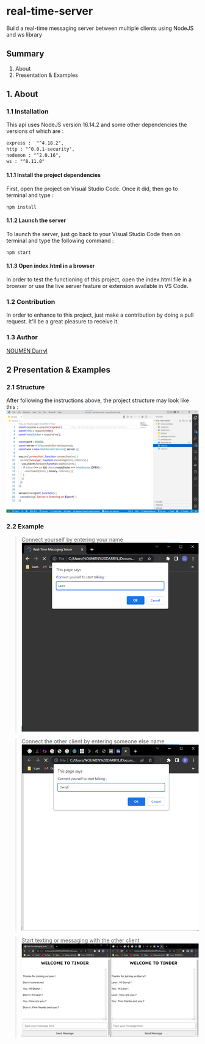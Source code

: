 # real-time-server
Build a real-time messaging server between multiple clients using NodeJS and ws library

## Summary
1. About
2. Presentation & Examples

## 1. About
### 1.1 Installation
This api uses NodeJS version 16.14.2 and some other dependencies the versions of which are :
```dependencies
express :  "^4.18.2",
http : "^0.0.1-security",
nodemon : "^2.0.16",
ws : "^8.11.0"
```
#### 1.1.1 Install the project dependencies
First, open the project on Visual Studio Code. Once it did, then go to terminal and type :
```dependencies
npm install
```

#### 1.1.2 Launch the server
To launch the server, just go back to your Visual Studio Code then on terminal and type the following command :
```nodejs
npm start
```

#### 1.1.3 Open index.html in a browser
In order to test the functioning of this project, open the index.html file in a browser or use the live server feature or extension available in VS Code.

### 1.2 Contribution
In order to enhance to this project, just make a contribution by doing a pull request. It'll be a great pleasure to receive it.
### 1.3 Author
[NOUMEN Darryl](https://www.linkedin.com/in/darryl-noumen-941213255/)

## 2 Presentation & Examples
### 2.1 Structure
After following the instructions above, the project structure may look like this :
![project_structure](img/project-structure.png)

### 2.2 Example
> Connect yourself by entering your name
![result](img/first-client-connection.png)

> Connect the other client by entering someone else name
![result](img/second-client-connection.png)

> Start texting or messaging with the other client
![result](img/darryl-leon-real-time-messaging.png)
